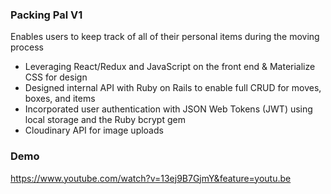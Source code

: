 
### Packing Pal V1
Enables users to keep track of all of their personal items during the moving process
+ Leveraging React/Redux and JavaScript on the front end & Materialize CSS for design
+ Designed internal API with Ruby on Rails to enable full CRUD for moves, boxes, and items
+ Incorporated user authentication with JSON Web Tokens (JWT) using local storage and the Ruby bcrypt gem
+ Cloudinary API for image uploads

### Demo
https://www.youtube.com/watch?v=13ej9B7GjmY&feature=youtu.be
